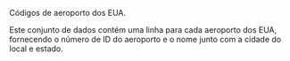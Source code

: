 ﻿Códigos de aeroporto dos EUA.<p> </p>Este conjunto de dados contém uma linha para cada aeroporto dos EUA, fornecendo o número de ID do aeroporto e o nome junto com a cidade do local e estado.


<!--HONumber=42-->
